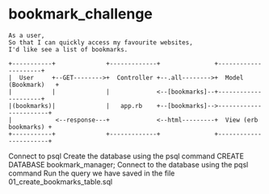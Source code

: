 # bookmark_challenge
```
As a user,
So that I can quickly access my favourite websites,
I'd like see a list of bookmarks.
```


```
+-----------+              +-------------+               +---------------------+
|  User     +--GET-------->+  Controller +--.all-------->+  Model (Bookmark)   +
|           |              |             <--[bookmarks]--+---------------------+
|(bookmarks)|              |   app.rb    +--[bookmarks]-->-----------------------+
|            <--response---+             <--html---------+  View (erb bookmarks) +
+-----------+              +-------------+               +-----------------------+
```

Connect to psql
Create the database using the psql command CREATE DATABASE bookmark_manager;
Connect to the database using the pqsl command 
Run the query we have saved in the file 01_create_bookmarks_table.sql